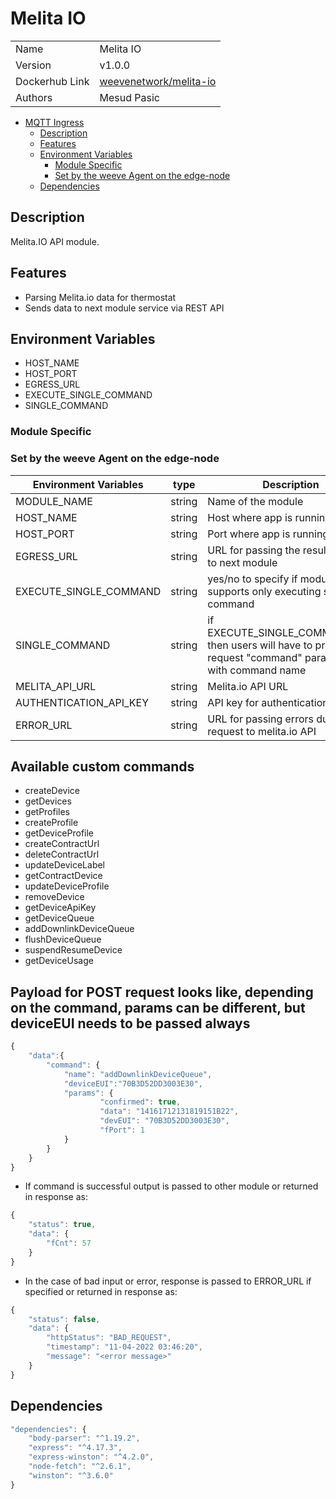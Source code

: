 # Melita IO

|                |                            |
| -------------- | -------------------------- |
| Name           | Melita IO                  |
| Version        | v1.0.0                     |
| Dockerhub Link | [weevenetwork/melita-io]() |
| Authors        | Mesud Pasic                |

- [MQTT Ingress](#melita-io)
  - [Description](#description)
  - [Features](#features)
  - [Environment Variables](#environment-variables)
    - [Module Specific](#module-specific)
    - [Set by the weeve Agent on the edge-node](#set-by-the-weeve-agent-on-the-edge-node)
  - [Dependencies](#dependencies)

## Description

Melita.IO API module.

## Features

- Parsing Melita.io data for thermostat
- Sends data to next module service via REST API

## Environment Variables

- HOST_NAME
- HOST_PORT
- EGRESS_URL
- EXECUTE_SINGLE_COMMAND
- SINGLE_COMMAND

### Module Specific

### Set by the weeve Agent on the edge-node

| Environment Variables | type | Description |
| --- | --- | --- |
| MODULE_NAME | string | Name of the module |
| HOST_NAME | string | Host where app is running |
| HOST_PORT | string | Port where app is running |
| EGRESS_URL | string | URL for passing the result output to next module |
| EXECUTE_SINGLE_COMMAND | string | yes/no to specify if module supports only executing single command |
| SINGLE_COMMAND | string | if EXECUTE_SINGLE_COMMAND=no, then users will have to provide in request "command" parameter with command name |
| MELITA_API_URL | string | Melita.io API URL |
| AUTHENTICATION_API_KEY | string | API key for authentication |
| ERROR_URL | string | URL for passing errors during request to melita.io API |

## Available custom commands

- createDevice
- getDevices
- getProfiles
- createProfile
- getDeviceProfile
- createContractUrl
- deleteContractUrl
- updateDeviceLabel
- getContractDevice
- updateDeviceProfile
- removeDevice
- getDeviceApiKey
- getDeviceQueue
- addDownlinkDeviceQueue
- flushDeviceQueue
- suspendResumeDevice
- getDeviceUsage

## Payload for POST request looks like, depending on the command, params can be different, but deviceEUI needs to be passed always
```js
{
	"data":{
		"command": {
			"name": "addDownlinkDeviceQueue",
			"deviceEUI":"70B3D52DD3003E30",
			"params": {				
					"confirmed": true,
					"data": "14161712131819151B22",
					"devEUI": "70B3D52DD3003E30",
					"fPort": 1				
			}
		}
	}
}
```
* If command is successful output is passed to other module or returned in response as:
```js
{
	"status": true,
	"data": {
		"fCnt": 57
	}
}
```
* In the case of bad input or error, response is passed to ERROR_URL if specified or returned in response as:
```js
{
	"status": false,
	"data": {
		"httpStatus": "BAD_REQUEST",
		"timestamp": "11-04-2022 03:46:20",
		"message": "<error message>"
	}
}
```
## Dependencies

```js
"dependencies": {
    "body-parser": "^1.19.2",
    "express": "^4.17.3",
    "express-winston": "^4.2.0",
    "node-fetch": "^2.6.1",
    "winston": "^3.6.0"
}
```
